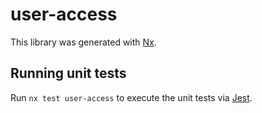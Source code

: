 # user-access

This library was generated with [Nx](https://nx.dev).

## Running unit tests

Run `nx test user-access` to execute the unit tests via [Jest](https://jestjs.io).
